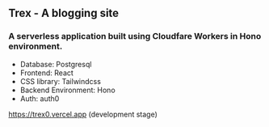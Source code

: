 ## Trex - A blogging site
### A serverless application built using Cloudfare Workers in Hono environment.
- Database: Postgresql
- Frontend: React
- CSS library: Tailwindcss
- Backend Environment: Hono
- Auth: auth0

https://trex0.vercel.app
(development stage)

